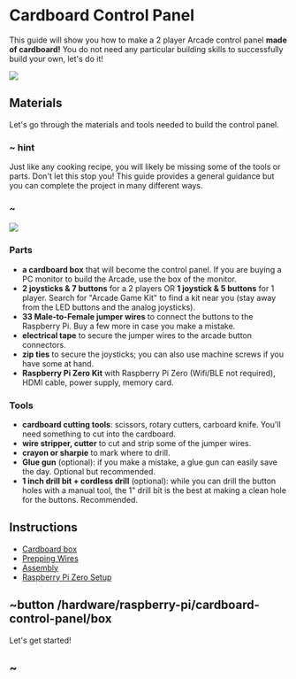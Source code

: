 # Cardboard Control Panel

This guide will show you how to make a 2 player Arcade control panel **made of cardboard!**
You do not need any particular building skills to successfully build your own, let's do it!

![](/static/hardware/raspberry-pi/cardboard-control-panel/controlpanel.jpg)

## Materials

Let's go through the materials and tools needed to build the control panel.

### ~ hint

Just like any cooking recipe, you will likely be missing some of the tools or parts.
Don't let this stop you! This guide provides a general guidance but you can complete the project in 
many different ways.

### ~

![](/static/hardware/raspberry-pi/cardboard-control-panel/materials.jpg)

### Parts

* **a cardboard box** that will become the control panel. If you are buying a PC monitor to build the Arcade,
use the box of the monitor.
* **2 joysticks & 7 buttons** for a 2 players OR **1 joystick & 5 buttons** for 1 player. Search for "Arcade Game Kit" to find a kit near you (stay away from the LED buttons and the analog joysticks).
* **33 Male-to-Female jumper wires** to connect the buttons to the Raspberry Pi. Buy a few more in case you make a mistake.
* **electrical tape** to secure the jumper wires to the arcade button connectors.
* **zip ties** to secure the joysticks; you can also use machine screws if you have some at hand.
* **Raspberry Pi Zero Kit** with Raspberry Pi Zero (Wifi/BLE not required), HDMI cable, power supply, memory card.

### Tools

* **cardboard cutting tools**: scissors, rotary cutters, carboard knife. You'll need something to cut into the cardboard.
* **wire stripper, cutter** to cut and strip some of the jumper wires.
* **crayon or sharpie** to mark where to drill.
* **Glue gun** (optional): if you make a mistake, a glue gun can easily save the day. Optional but recommended.
* **1 inch drill bit + cordless drill** (optional): while you can drill the button holes with a manual tool, the 1" drill bit is the best at making a clean hole for the buttons. Recommended.

## Instructions

* [Cardboard box](/hardware/raspberry-pi/cardboard-control-panel/box)
* [Prepping Wires](/hardware/raspberry-pi/cardboard-control-panel/wires)
* [Assembly](/hardware/raspberry-pi/cardboard-control-panel/assembly)
* [Raspberry Pi Zero Setup](/hardware/raspberry-pi/cardboard-control-panel/wiring)

## ~button /hardware/raspberry-pi/cardboard-control-panel/box

Let's get started!

## ~
